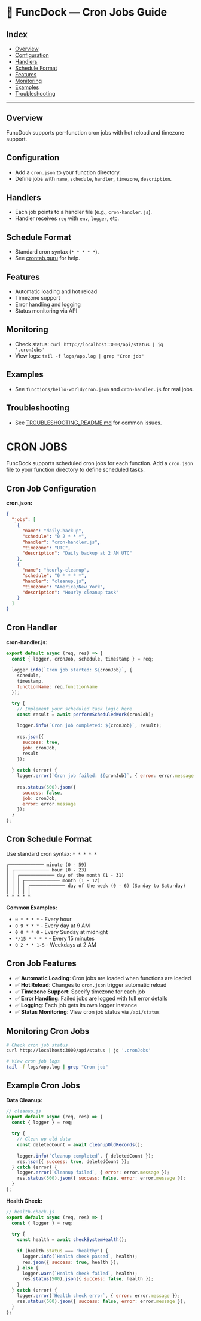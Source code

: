 # 🚀 FuncDock — Cron Jobs Guide

## Index
- [Overview](#overview)
- [Configuration](#configuration)
- [Handlers](#handlers)
- [Schedule Format](#schedule-format)
- [Features](#features)
- [Monitoring](#monitoring)
- [Examples](#examples)
- [Troubleshooting](#troubleshooting)

---

## Overview
FuncDock supports per-function cron jobs with hot reload and timezone support.

## Configuration
- Add a `cron.json` to your function directory.
- Define jobs with `name`, `schedule`, `handler`, `timezone`, `description`.

## Handlers
- Each job points to a handler file (e.g., `cron-handler.js`).
- Handler receives `req` with `env`, `logger`, etc.

## Schedule Format
- Standard cron syntax (`* * * * *`).
- See [crontab.guru](https://crontab.guru/) for help.

## Features
- Automatic loading and hot reload
- Timezone support
- Error handling and logging
- Status monitoring via API

## Monitoring
- Check status: `curl http://localhost:3000/api/status | jq '.cronJobs'`
- View logs: `tail -f logs/app.log | grep "Cron job"`

## Examples
- See `functions/hello-world/cron.json` and `cron-handler.js` for real jobs.

## Troubleshooting
- See [TROUBLESHOOTING_README.md](TROUBLESHOOTING_README.md) for common issues.

# CRON JOBS

FuncDock supports scheduled cron jobs for each function. Add a `cron.json` file to your function directory to define scheduled tasks.

## Cron Job Configuration

**cron.json:**
```json
{
  "jobs": [
    {
      "name": "daily-backup",
      "schedule": "0 2 * * *",
      "handler": "cron-handler.js",
      "timezone": "UTC",
      "description": "Daily backup at 2 AM UTC"
    },
    {
      "name": "hourly-cleanup",
      "schedule": "0 * * * *",
      "handler": "cleanup.js",
      "timezone": "America/New_York",
      "description": "Hourly cleanup task"
    }
  ]
}
```

## Cron Handler

**cron-handler.js:**
```javascript
export default async (req, res) => {
  const { logger, cronJob, schedule, timestamp } = req;
  
  logger.info(`Cron job started: ${cronJob}`, {
    schedule,
    timestamp,
    functionName: req.functionName
  });

  try {
    // Implement your scheduled task logic here
    const result = await performScheduledWork(cronJob);
    
    logger.info(`Cron job completed: ${cronJob}`, result);
    
    res.json({
      success: true,
      job: cronJob,
      result
    });
    
  } catch (error) {
    logger.error(`Cron job failed: ${cronJob}`, { error: error.message });
    
    res.status(500).json({
      success: false,
      job: cronJob,
      error: error.message
    });
  }
};
```

## Cron Schedule Format

Use standard cron syntax: `* * * * *`

```
┌───────────── minute (0 - 59)
│ ┌───────────── hour (0 - 23)
│ │ ┌───────────── day of the month (1 - 31)
│ │ │ ┌───────────── month (1 - 12)
│ │ │ │ ┌───────────── day of the week (0 - 6) (Sunday to Saturday)
│ │ │ │ │
* * * * *
```

**Common Examples:**
- `0 * * * *` - Every hour
- `0 9 * * *` - Every day at 9 AM
- `0 0 * * 0` - Every Sunday at midnight
- `*/15 * * * *` - Every 15 minutes
- `0 2 * * 1-5` - Weekdays at 2 AM

## Cron Job Features

- ✅ **Automatic Loading**: Cron jobs are loaded when functions are loaded
- ✅ **Hot Reload**: Changes to `cron.json` trigger automatic reload
- ✅ **Timezone Support**: Specify timezone for each job
- ✅ **Error Handling**: Failed jobs are logged with full error details
- ✅ **Logging**: Each job gets its own logger instance
- ✅ **Status Monitoring**: View cron job status via `/api/status`

## Monitoring Cron Jobs

```bash
# Check cron job status
curl http://localhost:3000/api/status | jq '.cronJobs'

# View cron job logs
tail -f logs/app.log | grep "Cron job"
```

## Example Cron Jobs

**Data Cleanup:**
```javascript
// cleanup.js
export default async (req, res) => {
  const { logger } = req;
  
  try {
    // Clean up old data
    const deletedCount = await cleanupOldRecords();
    
    logger.info(`Cleanup completed`, { deletedCount });
    res.json({ success: true, deletedCount });
  } catch (error) {
    logger.error(`Cleanup failed`, { error: error.message });
    res.status(500).json({ success: false, error: error.message });
  }
};
```

**Health Check:**
```javascript
// health-check.js
export default async (req, res) => {
  const { logger } = req;
  
  try {
    const health = await checkSystemHealth();
    
    if (health.status === 'healthy') {
      logger.info(`Health check passed`, health);
      res.json({ success: true, health });
    } else {
      logger.warn(`Health check failed`, health);
      res.status(500).json({ success: false, health });
    }
  } catch (error) {
    logger.error(`Health check error`, { error: error.message });
    res.status(500).json({ success: false, error: error.message });
  }
};
``` 